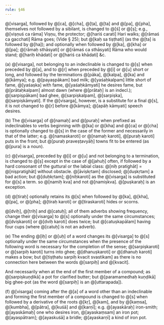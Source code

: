 ```yaml
---
rule: §46
---
```


@[visarga], followed by @[ca], @[cha], @[ṭa], @[ta] and @[pa], @[pha], themselves not followed by a sibilant, is changed to @[ś] or @[ṣ]; e.g., @[viṣṇuś ca rāma] Viṣṇu, the protector; @[hariś carati] Hari walks; @[rāmaś ca gacchati] Rāma goes; (Vide § 25); but @[kaḥ sa tiṣṭhati] (as the @[ta] is followed by @[ha]); and optionally when followed by @[ka], @[kha] or @[pa]; @[rāmaḥ sthāsyati] or @[rāmaś ca sthāsyati] Rāma who would stand; @[hariḥ khādati] or @[hariś ca khādati] &c.

(a) @[visarga], not belonging to an indeclinable is changed to @[ṣ] when preceded by @[a], and to @[r] when preceded by @[i] or @[u] short or long, and followed by the terminations @[pāka], @[kalpa], @[ka] and @[kāmya]; e.g. @[payaṣpākam] bad milk; @[yaśaḥkalpam] little short of fame, @[yaśaṣka] with fame, @[yaśaḥkāmyati] he desires fame, but @[prātaḥkalpam] almost dawn (where @[prātaḥ] is an indecl.); @[sarpiṣpākam] bad ghee, @[sarpiṣkalpam], @[sarpiṣka], @[sarpiṣkāmyati]. If the @[visarga], however, is a substitute for a final @[s], it is not changed to @[r] before @[kāmya]; @[apāḥ kāmyati] speech desires.

(b) The @[visarga] of @[namaḥ] and @[puraḥ] when prefixed as indeclinables to verbs beginning with @[ka] or @[kha] and @[ca] or @[cha] is optionally changed to @[s] in the case of the former and necessarily in that of the latter; e.g. @[namaskaroti] or @[namaḥ karoti], @[puraḥ karoti] puts in the front; but @[puraḥ praveṣṭavyāḥ] towns fit to be entered (as @[pura] is a noun).

(c) @[visarga], preceded by @[i] or @[u] and not belonging to a termination, is changed to @[ṣ] except in the case of @[jahuḥ] often, if followed by a hard consonant of the guttural or the labial class: @[niḥ pratighāt] = @[niṣpratighāt] without obstacle. @[āviṣkṛtam] disclosed; @[duṣkṛtam] a bad action; but @[duḥkṛtam]; @[niḥkaroti] as the @[visarga] is substituted for @[s] a term. so @[namiḥ kva] and not @[namiṣkva]. @[puṣkaraḥ] is an exception.

(d) @[tiraḥ] optionally retains its @[s] when followed by @[ka], @[kha], @[pa], or @[pha]; @[tiraḥ karoti] or @[tiraskaroti] hides or scorns.

@[dviḥ], @[triḥ] and @[catuḥ]; all of them adverbs showing frequency, change their @[visarga] to @[s] optionally under the same circumstances; @[dviṣkaroti] or @[dviḥ karoti] does twice; but @[catuṣkapālam] having four cups (where @[catuḥ] is not an adverb).

(e) The ending @[iḥ] or @[uḥ] of a word changes its @[visarga] to @[s] optionally under the same circumstances when the presence of the following word is necessary for the completion of the sense; @[sarpiṣkaroti] or @[sarpiḥ karoti] turns into ghee; @[dhanuṣkaroti] or @[dhanuḥ karoti] makes a bow; but @[tiṣṭhatu sarpiḥ kvacit svastikam] as there is no connection here between the words @[sarpiḥ] and @[kvacit].

And necessarily when at the end of the first member of a compound; as @[sarpiṣkuṇḍikā] a pot for clarified butter; but @[paramamedhaḥ kuṇḍikā] big ghee-pot (as the word @[sarpiḥ] is an @[uttarapada]).

(f) @[visarga] coming after the @[a] of a word other than an indeclinable and forming the first member of a compound is changed to @[s] when followed by a derivative of the roots @[kṛ], @[kam], and by @[kaṃsa], @[kumbha], @[pātra], @[kuśā] and @[karṇī]; e.g. @[ayaskāraḥ] iron-smith; @[ayaskāmaḥ] one who desires iron, @[ayaskaṃsam] an iron pot; @[ayaspātram]; @[ayaskuśā] a bridle; @[ayaskarṇī] a kind of iron pot.